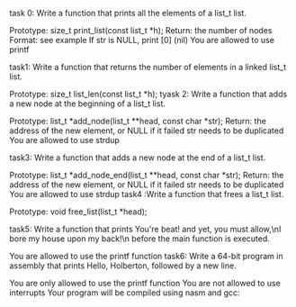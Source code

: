 task 0: Write a function that prints all the elements of a list_t list.

Prototype: size_t print_list(const list_t *h);
Return: the number of nodes
Format: see example
If str is NULL, print [0] (nil)
You are allowed to use printf

task1: Write a function that returns the number of elements in a linked list_t list.

Prototype: size_t list_len(const list_t *h);
tyask 2: Write a function that adds a new node at the beginning of a list_t list.

Prototype: list_t *add_node(list_t **head, const char *str);
Return: the address of the new element, or NULL if it failed
str needs to be duplicated
You are allowed to use strdup

task3: Write a function that adds a new node at the end of a list_t list.

Prototype: list_t *add_node_end(list_t **head, const char *str);
Return: the address of the new element, or NULL if it failed
str needs to be duplicated
You are allowed to use strdup
 task4 :Write a function that frees a list_t list.

Prototype: void free_list(list_t *head);

task5: Write a function that prints You're beat! and yet, you must allow,\nI bore my house upon my back!\n before the main function is executed.

You are allowed to use the printf function
task6: Write a 64-bit program in assembly that prints Hello, Holberton, followed by a new line.

You are only allowed to use the printf function
You are not allowed to use interrupts
Your program will be compiled using nasm and gcc:

